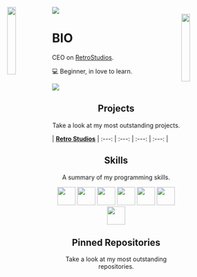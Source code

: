 ![](https://hit.yhype.me/github/profile?user_id=76802264)
<img align='left' src='https://raw.githubusercontent.com/sammwyy/sammwyy/master/sprites/LinkFront_Beat.gif' width='20%'>  
<img align='right' src='https://raw.githubusercontent.com/sammwyy/sammwyy/master/sprites/zelda.gif' width='20%'>  

# BIO
CEO on [RetroStudios](https://github.com/retrostudio).

💻 Beginner, in love to learn.  
  
![](https://komarev.com/ghpvc/?username=imklat&color=blueviolet)

<h2 align="center">Projects</h2>
<p align="center">Take a look at my most outstanding projects.</p>
  
| <a href="https://retrostudios.org" target="_blank">**Retro Studios**</a> |
:---: | :---: | :---: | :---: |

<h2 align="center">Skills</h2>
<p align="center">A summary of my programming skills.</p>

<p align="center">
  <img src='https://raw.githubusercontent.com/sammwyy/sammwyy/master/skills/apache.png' height='42px'/>
  <img src='https://raw.githubusercontent.com/sammwyy/sammwyy/master/skills/cloudflare.png' height='42px'/>
  <img src='https://raw.githubusercontent.com/sammwyy/sammwyy/master/skills/css.png' height='42px'/>
  <img src='https://raw.githubusercontent.com/sammwyy/sammwyy/master/skills/html.png' height='42px'>
  <img src='https://raw.githubusercontent.com/sammwyy/sammwyy/master/skills/java.png' height='42px'>
  <img src='https://raw.githubusercontent.com/sammwyy/sammwyy/master/skills/javascript.jpg' height='42px'>
  <img src='https://raw.githubusercontent.com/sammwyy/sammwyy/master/skills/nodejs.png' height='42px'>
</p>

<h2 align="center">Pinned Repositories</h2>
<p align="center">Take a look at my most outstanding repositories.</p>
